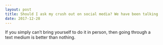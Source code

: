 ```yaml
---
layout: post
title: Should I ask my crush out on social media? We have been talking for a while and I chickened out on the last day before break, and didn&#39;t ask her out. We have two more weeks until we get back to school and I can’t wait.
date: 2017-12-28
---
```


<p>If you simply can’t bring yourself to do it in person, then going through a text medium is better than nothing.</p>
